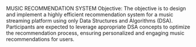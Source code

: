 MUSIC RECOMMENDATION SYSTEM
Objective:
The objective is to design and implement a highly efficient recommendation system for a music streaming platform using only Data Structures and Algorithms (DSA). Participants are expected to leverage appropriate DSA concepts to optimize the recommendation process, ensuring personalized and engaging music recommendations for users.
